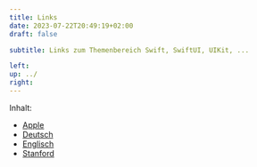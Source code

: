 ```yaml
---
title: Links 
date: 2023-07-22T20:49:19+02:00
draft: false

subtitle: Links zum Themenbereich Swift, SwiftUI, UIKit, ...

left: 
up: ../
right: 
---
```


Inhalt: 
* [Apple](./apple) <br>
* [Deutsch](./german) <br>
* [Englisch](./english) <br>
* [Stanford](./stanford) <br>

<br>